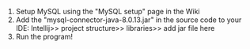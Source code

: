 1. Setup MySQL using the "MySQL setup" page in the Wiki
2. Add the "mysql-connector-java-8.0.13.jar" in the source code to your IDE: Intellij>> project structure>> libraries>> add jar file here
3. Run the program!
